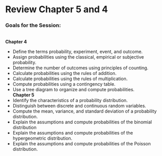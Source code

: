 # Review Chapter 5 and 4

### Goals for the Session:
</br>**Chapter 4**</br>
+ Define the terms probability, experiment, event, and outcome. 
+ Assign probabilities using the classical, empirical or subjective probability. 
+ Determine the number of outcomes using principles of counting. 
+ Calculate probabilities using the rules of addition.  
+ Calculate probabilities using the rules of multiplication.  
+ Compute probabilities using a contingency table. 
+ Use a tree diagram to organize and compute probabilities. 
</br>**Chapter 5**</br>
+ Identify the characteristics of a probability distribution. 
+ Distinguish between discrete and continuous random variables. 
+ Compute the mean, variance, and standard deviation of a probability distribution. 
+ Explain the assumptions and compute probabilities of the binomial distribution 
+ Explain the assumptions and compute probabilities of the hypergeometric distribution.  
+ Explain the assumptions and compute probabilities of the Poisson distribution. 

